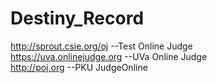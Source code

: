 # Destiny_Record

http://sprout.csie.org/oj --Test Online Judge  
https://uva.onlinejudge.org --UVa Online Judge  
http://poj.org --PKU JudgeOnline
